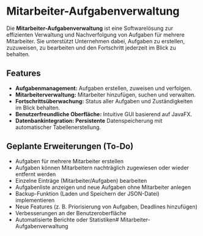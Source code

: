 # Mitarbeiter-Aufgabenverwaltung

Die **Mitarbeiter-Aufgabenverwaltung** ist eine Softwarelösung zur effizienten Verwaltung und Nachverfolgung von Aufgaben für mehrere Mitarbeiter. Sie unterstützt Unternehmen dabei, Aufgaben zu erstellen, zuzuweisen, zu bearbeiten und den Fortschritt jederzeit im Blick zu behalten.

## Features

- **Aufgabenmanagement:** Aufgaben erstellen, zuweisen und verfolgen.
- **Mitarbeiterverwaltung:** Mitarbeiter hinzufügen, suchen und verwalten.
- **Fortschrittsüberwachung:** Status aller Aufgaben und Zuständigkeiten im Blick behalten.
- **Benutzerfreundliche Oberfläche:** Intuitive GUI basierend auf JavaFX.
- **Datenbankintegration: Persistente** Datenspeicherung mit automatischer Tabellenerstellung.


## Geplante Erweiterungen (To-Do)

- Aufgaben für mehrere Mitarbeiter erstellen
- Aufgaben können Mitarbeitern nachträglich zugewiesen oder wieder entfernt werden
- Einzelne Einträge (Mitarbeiter/Aufgaben) bearbeiten
- Aufgabenliste anzeigen und neue Aufgaben ohne Mitarbeiter anlegen
- Backup-Funktion (Laden und Speichern der JSON-Datei) implementieren
- Neue Features (z. B. Priorisierung von Aufgaben, Deadlines hinzufügen)
- Verbesserungen an der Benutzeroberfläche
- Automatisierte Berichte oder Statistiken# Mitarbeiter-Aufgabenverwaltung